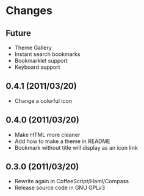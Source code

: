 Changes
=======

Future
------

* Theme Gallery
* Instant search bookmarks
* Bookmarklet support
* Keyboard support

0.4.1 (2011/03/20)
------------------

* Change a colorful icon

0.4.0 (2011/03/20)
------------------

* Make HTML more cleaner
* Add how to make a theme in README
* Bookmark without title will display as an icon link

0.3.0 (2011/03/20)
------------------

* Rewrite again in CoffeeScript/Haml/Compass
* Release source code in GNU GPLv3
